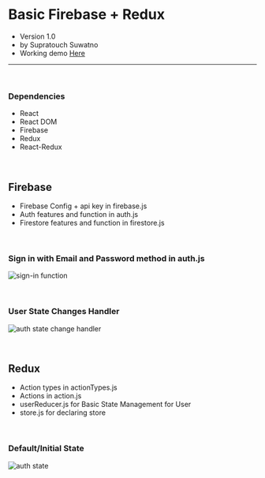 # Basic Firebase + Redux
- Version 1.0
- by Supratouch Suwatno
- Working demo [Here](https://gus-flexible-form-dev.netlify.app/)

***
<br>

### Dependencies
- React
- React DOM
- Firebase
- Redux
- React-Redux

<br>

## **Firebase**
- Firebase Config + api key in firebase.js
- Auth features and function in auth.js
- Firestore features and function in firestore.js

<br>

### Sign in with Email and Password method in auth.js
![sign-in function](https://i.imgur.com/annXY5A.png)

<br>

### User State Changes Handler
![auth state change handler](https://i.imgur.com/c5ettfh.png)

<br>

## **Redux**
- Action types in actionTypes.js
- Actions in action.js
- userReducer.js for Basic State Management for User
- store.js for declaring store
  
<br>

### Default/Initial State
![auth state](https://i.imgur.com/zDpQXXK.png)

